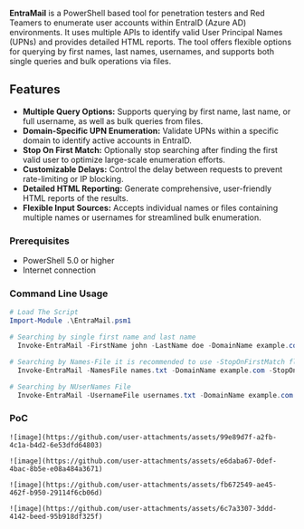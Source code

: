 **EntraMail** is a PowerShell based tool for penetration testers and Red Teamers to enumerate user accounts within EntraID (Azure AD) environments. It uses multiple APIs to identify valid User Principal Names (UPNs) and provides detailed HTML reports. The tool offers flexible options for querying by first names, last names, usernames, and supports both single queries and bulk operations via files.

## Features

- **Multiple Query Options:** Supports querying by first name, last name, or full username, as well as bulk queries from files.
- **Domain-Specific UPN Enumeration:** Validate UPNs within a specific domain to identify active accounts in EntraID.
- **Stop On First Match:** Optionally stop searching after finding the first valid user to optimize large-scale enumeration efforts.
- **Customizable Delays:** Control the delay between requests to prevent rate-limiting or IP blocking.
- **Detailed HTML Reporting:** Generate comprehensive, user-friendly HTML reports of the results.
- **Flexible Input Sources:** Accepts individual names or files containing multiple names or usernames for streamlined bulk enumeration.

### Prerequisites

- PowerShell 5.0 or higher
- Internet connection

### Command Line Usage

```powershell
# Load The Script
Import-Module .\EntraMail.psm1
```
```powershell
# Searching by single first name and last name
  Invoke-EntraMail -FirstName john -LastName doe -DomainName example.com
```
```powershell
# Searching by Names-File it is recommended to use -StopOnFirstMatch flag
  Invoke-EntraMail -NamesFile names.txt -DomainName example.com -StopOnFirstMatch
```
```powershell
# Searching by NUserNames File
  Invoke-EntraMail -UsernameFile usernames.txt -DomainName example.com -StopOnFirstMatch -OutputFilePath report.html
```

### PoC
```
![image](https://github.com/user-attachments/assets/99e89d7f-a2fb-4c1a-b4d2-6e53dfd64803)
```
```
![image](https://github.com/user-attachments/assets/e6daba67-0def-4bac-8b5e-e08a484a3671)
```
```
![image](https://github.com/user-attachments/assets/fb672549-ae45-462f-b950-29114f6cb06d)
```
```
![image](https://github.com/user-attachments/assets/6c7a3307-3ddd-4142-beed-95b918df325f)
```


